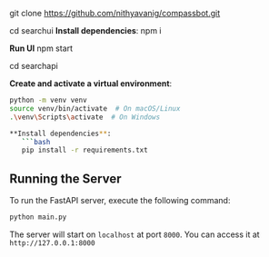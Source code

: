 git clone https://github.com/nithyavanig/compassbot.git

cd searchui
**Install dependencies**:
npm i

**Run UI**
npm start

cd searchapi

**Create and activate a virtual environment**:

```bash
python -m venv venv
source venv/bin/activate  # On macOS/Linux
.\venv\Scripts\activate  # On Windows

**Install dependencies**:
   ```bash
   pip install -r requirements.txt
   ```

## Running the Server

To run the FastAPI server, execute the following command:

```bash
python main.py
```

The server will start on `localhost` at port `8000`. You can access it at `http://127.0.0.1:8000`
